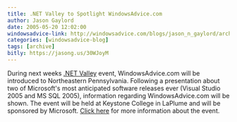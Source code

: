 ```yaml
---
title: .NET Valley to Spotlight WindowsAdvice.com
author: Jason Gaylord
date: 2005-05-20 12:02:00
windowsadvice-link: http://windowsadvice.com/blogs/jason_n_gaylord/archive/2005/05/20/DotNetValley-Highlights-WindowsAdvice.aspx
categories: [windowsadvice-blog]
tags: [archive]
bitly: https://jasong.us/30WJoyM
---
```


During next weeks [.NET Valley](http://www.dotnetvalley.com/) event, WindowsAdvice.com will be introduced to Northeastern Pennsylvania. Following a presentation about two of Microsoft's most anticipated software releases ever (Visual Studio 2005 and MS SQL 2005), information regarding WindowsAdvice.com will be shown. The event will be held at Keystone College in LaPlume and will be sponsored by Microsoft. [Click here](http://www.dotnetvalley.com/Events/297.aspx) for more information about the event.